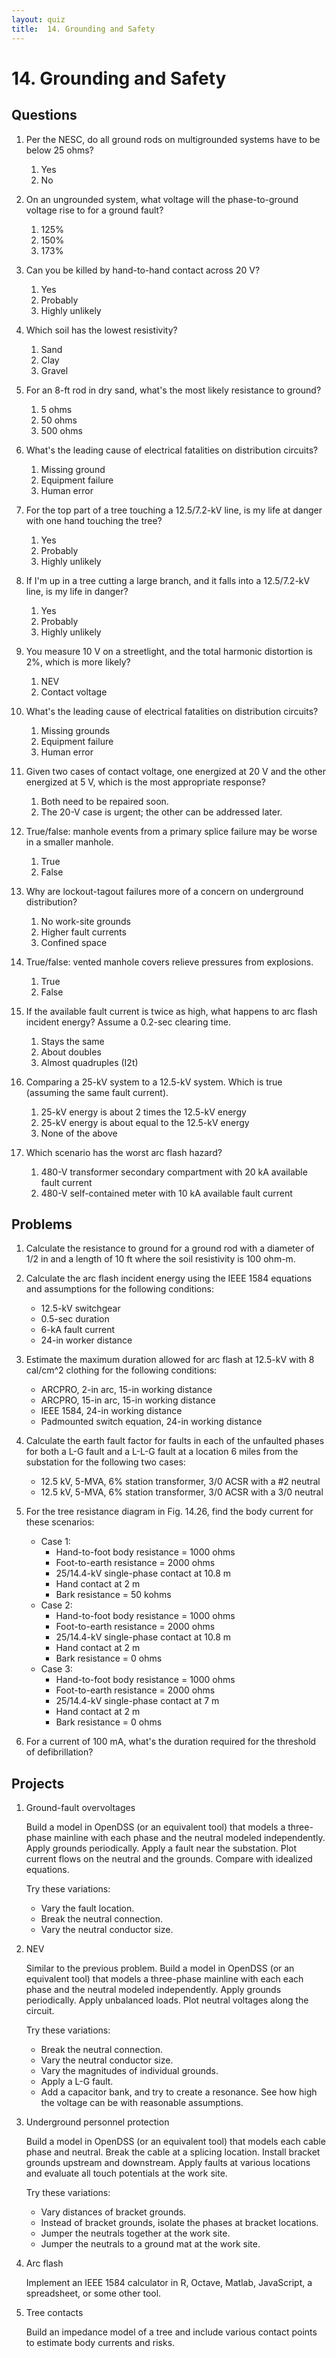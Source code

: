 ```yaml
---
layout: quiz
title:  14. Grounding and Safety
---
```


# 14. Grounding and Safety

## Questions

1. Per the NESC, do all ground rods on multigrounded systems have to be below 25 ohms?
   
   1. Yes
   2. No
    
2. On an ungrounded system, what voltage will the phase-to-ground voltage rise to for a ground fault?
    
   1. 125%
   2. 150%
   3. 173%

3. Can you be killed by hand-to-hand contact across 20 V?

   1. Yes
   2. Probably
   3. Highly unlikely


    
4. Which soil has the lowest resistivity?

   1. Sand
   2. Clay
   3. Gravel
    
5. For an 8-ft rod in dry sand, what's the most likely resistance to ground?
   
   1. 5 ohms
   2. 50 ohms
   3. 500 ohms
    
6. What's the leading cause of electrical fatalities on distribution circuits?
   
   1. Missing ground
   2. Equipment failure
   3. Human error
    
7. For the top part of a tree touching a 12.5/7.2-kV line, is my life
   at danger with one hand touching the tree?
   
   1. Yes
   2. Probably
   3. Highly unlikely
    
8. If I'm up in a tree cutting a large branch, and it falls into a
   12.5/7.2-kV line, is my life in danger?
   
   1. Yes
   2. Probably
   3. Highly unlikely
    
9. You measure 10 V on a streetlight, and the total harmonic
   distortion is 2%, which is more likely?
   
   1. NEV
   2. Contact voltage
    
0. What's the leading cause of electrical fatalities on distribution
   circuits?
   
   1. Missing grounds
   2. Equipment failure
   3. Human error
    
0. Given two cases of contact voltage, one energized at 20 V and the
   other energized at 5 V, which is the most appropriate response?
    
   1. Both need to be repaired soon.
   2. The 20-V case is urgent; the other can be addressed
      later.
       
0. True/false: manhole events from a primary splice failure may be
   worse in a smaller manhole.
   
   1. True
   2. False
    
0. Why are lockout-tagout failures more of a concern on underground
   distribution?
   
   1. No work-site grounds
   2. Higher fault currents
   3. Confined space
       
0. True/false: vented manhole covers relieve pressures from
   explosions.
   
   1. True
   2. False
    
0. If the available fault current is twice as high, what happens to
   arc flash incident energy?    Assume a 0.2-sec clearing time.
   
   1. Stays the same
   2. About doubles
   3. Almost quadruples (I2t)
       
0. Comparing a 25-kV system to a 12.5-kV system. Which is true
   (assuming the same fault current).
   
   1. 25-kV energy is about 2 times the 12.5-kV energy
   2. 25-kV energy is about equal to the 12.5-kV energy
   3. None of the above
       
0. Which scenario has the worst arc flash hazard?

   1. 480-V transformer secondary compartment with 20 kA
      available fault current
   2. 480-V self-contained meter with 10 kA available fault
      current
       
## Problems

1. Calculate the resistance to ground for a ground rod with a diameter
   of 1/2 in and a length of 10 ft where the soil resistivity is 100
   ohm-m.

0. Calculate the arc flash incident energy using the IEEE 1584
   equations and assumptions for the following conditions:
   
   - 12\.5-kV switchgear
   - 0\.5-sec duration
   - 6-kA fault current
   - 24-in worker distance
    
0. Estimate the maximum duration allowed for arc flash at 12.5-kV with
   8 cal/cm^2 clothing for the following conditions:
   
   - ARCPRO, 2-in arc, 15-in working distance
   - ARCPRO, 15-in arc, 15-in working distance
   - IEEE 1584, 24-in working distance
   - Padmounted switch equation, 24-in working distance
    
0. Calculate the earth fault factor for faults in each of the
   unfaulted phases for both a L-G fault and a L-L-G fault at a
   location 6 miles from the substation for the following two cases:
   
   - 12\.5 kV, 5-MVA, 6% station transformer, 3/0 ACSR with
          a #2 neutral
   - 12\.5 kV, 5-MVA, 6% station transformer, 3/0 ACSR with a
          3/0 neutral
           
0. For the tree resistance diagram in Fig. 14.26, find the body current for these scenarios:
   
   - Case 1: 
     - Hand-to-foot body resistance = 1000 ohms
     - Foot-to-earth resistance = 2000 ohms
     - 25/14.4-kV single-phase contact at 10.8 m
     - Hand contact at 2 m
     - Bark resistance = 50 kohms
   - Case 2: 
     - Hand-to-foot body resistance = 1000 ohms
     - Foot-to-earth resistance = 2000 ohms
     - 25/14.4-kV single-phase contact at 10.8 m
     - Hand contact at 2 m
     - Bark resistance = 0 ohms
   - Case 3: 
     - Hand-to-foot body resistance = 1000 ohms
     - Foot-to-earth resistance = 2000 ohms
     - 25/14.4-kV single-phase contact at 7 m
     - Hand contact at 2 m
     - Bark resistance = 0 ohms
      
0. For a current of 100 mA, what's the duration required for the threshold of defibrillation?


## Projects

1. Ground-fault overvoltages

   Build a model in OpenDSS (or an equivalent tool) that models a
   three-phase mainline with each phase and the neutral modeled
   independently. Apply grounds periodically. Apply a fault near the
   substation. Plot current flows on the neutral and the grounds.
   Compare with idealized equations.
   
   Try these variations:
   - Vary the fault location.
   - Break the neutral connection.
   - Vary the neutral conductor size.
    
2. NEV

   Similar to the previous problem. Build a model in OpenDSS (or an
   equivalent tool) that models a three-phase mainline with each each
   phase and the neutral modeled independently. Apply grounds
   periodically. Apply unbalanced loads. Plot neutral voltages along
   the circuit.
   
   Try these variations:
   - Break the neutral connection.
   - Vary the neutral conductor size.
   - Vary the magnitudes of individual grounds.
   - Apply a L-G fault.
   - Add a capacitor bank, and try to create a resonance. See
     how high the voltage can be with reasonable assumptions.
      
3. Underground personnel protection

   Build a model in OpenDSS (or an equivalent tool) that
   models each cable phase and neutral. Break the cable at
   a splicing location. Install bracket grounds upstream and
   downstream. Apply faults at various locations and evaluate
   all touch potentials at the work site. 
   
   Try these variations:
   - Vary distances of bracket grounds.
   - Instead of bracket grounds, isolate the phases at
     bracket locations.
   - Jumper the neutrals together at the work site.
   - Jumper the neutrals to a ground mat at the work site.
    
4. Arc flash

   Implement an IEEE 1584 calculator in R, Octave, Matlab,
   JavaScript, a spreadsheet, or some other tool.
    
5. Tree contacts

   Build an impedance model of a tree and include various
   contact points to estimate body currents and risks.



